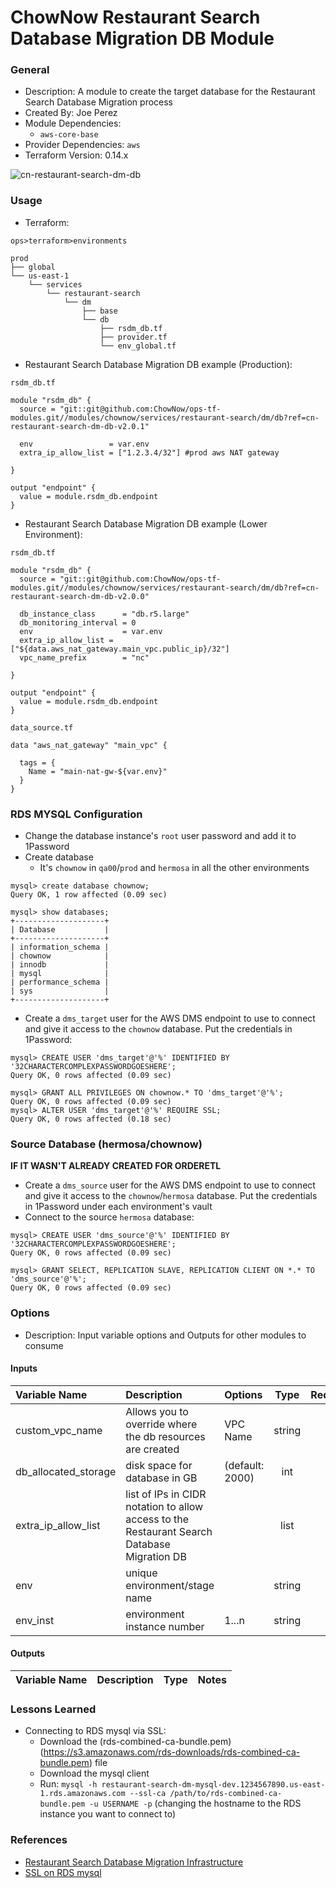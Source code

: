 # ChowNow Restaurant Search Database Migration DB Module

### General

* Description: A module to create the target database for the Restaurant Search Database Migration process
* Created By: Joe Perez
* Module Dependencies:
  * `aws-core-base`
* Provider Dependencies: `aws`
* Terraform Version: 0.14.x

![cn-restaurant-search-dm-db](https://github.com/ChowNow/ops-tf-modules/workflows/cn-restaurant-search-dm-db/badge.svg)

### Usage

* Terraform:

`ops>terraform>environments`

```
prod
├── global
└── us-east-1
    └── services
        └── restaurant-search
            └── dm
                ├── base
                └── db
                    ├── rsdm_db.tf
                    ├── provider.tf
                    └── env_global.tf
```

* Restaurant Search Database Migration DB example (Production):

`rsdm_db.tf`
```hcl
module "rsdm_db" {
  source = "git::git@github.com:ChowNow/ops-tf-modules.git//modules/chownow/services/restaurant-search/dm/db?ref=cn-restaurant-search-dm-db-v2.0.1"

  env                 = var.env
  extra_ip_allow_list = ["1.2.3.4/32"] #prod aws NAT gateway

}

output "endpoint" {
  value = module.rsdm_db.endpoint
}
```

* Restaurant Search Database Migration DB example (Lower Environment):

`rsdm_db.tf`
```hcl
module "rsdm_db" {
  source = "git::git@github.com:ChowNow/ops-tf-modules.git//modules/chownow/services/restaurant-search/dm/db?ref=cn-restaurant-search-dm-db-v2.0.0"

  db_instance_class      = "db.r5.large"
  db_monitoring_interval = 0
  env                    = var.env
  extra_ip_allow_list = ["${data.aws_nat_gateway.main_vpc.public_ip}/32"]
  vpc_name_prefix        = "nc"

}

output "endpoint" {
  value = module.rsdm_db.endpoint
}
```

`data_source.tf`

```hcl
data "aws_nat_gateway" "main_vpc" {

  tags = {
    Name = "main-nat-gw-${var.env}"
  }
}
```



### RDS MYSQL Configuration

* Change the database instance's `root` user password and add it to 1Password
* Create database
  * It's `chownow` in `qa00`/`prod` and `hermosa` in all the other environments

```
mysql> create database chownow;
Query OK, 1 row affected (0.09 sec)

mysql> show databases;
+--------------------+
| Database           |
+--------------------+
| information_schema |
| chownow            |
| innodb             |
| mysql              |
| performance_schema |
| sys                |
+--------------------+
```

* Create a `dms_target` user for the AWS DMS endpoint to use to connect and give it access to the `chownow` database. Put the credentials in 1Password:

```
mysql> CREATE USER 'dms_target'@'%' IDENTIFIED BY '32CHARACTERCOMPLEXPASSWORDGOESHERE';
Query OK, 0 rows affected (0.09 sec)

mysql> GRANT ALL PRIVILEGES ON chownow.* TO 'dms_target'@'%';
Query OK, 0 rows affected (0.09 sec)
mysql> ALTER USER 'dms_target'@'%' REQUIRE SSL;
Query OK, 0 rows affected (0.18 sec)
```


### Source Database (hermosa/chownow)

**IF IT WASN'T ALREADY CREATED FOR ORDERETL**

* Create a `dms_source` user for the AWS DMS endpoint to use to connect and give it access to the `chownow`/`hermosa` database. Put the credentials in 1Password under each environment's vault
* Connect to the source `hermosa` database:

```
mysql> CREATE USER 'dms_source'@'%' IDENTIFIED BY '32CHARACTERCOMPLEXPASSWORDGOESHERE';
Query OK, 0 rows affected (0.09 sec)

mysql> GRANT SELECT, REPLICATION SLAVE, REPLICATION CLIENT ON *.* TO 'dms_source'@'%';
Query OK, 0 rows affected (0.09 sec)
```

### Options

* Description: Input variable options and Outputs for other modules to consume

#### Inputs

| Variable Name        | Description                                                                                 | Options         |  Type  | Required? | Notes |
| :------------------- | :------------------------------------------------------------------------------------------ | :-------------- | :----: | :-------: | :---- |
| custom_vpc_name      | Allows you to override where the db resources are created                                   | VPC Name        | string |    No     | N/A   |
| db_allocated_storage | disk space for database in GB                                                               | (default: 2000) |  int   |    No     | N/A   |
| extra_ip_allow_list  | list of IPs in CIDR notation to allow access to the Restaurant Search Database Migration DB |                 |  list  |    Yes    | N/A   |
| env                  | unique environment/stage name                                                               |                 | string |    Yes    | N/A   |
| env_inst             | environment instance number                                                                 | 1...n           | string |    No     | N/A   |

#### Outputs

| Variable Name | Description | Type  | Notes |
| :------------ | :---------- | :---: | :---- |

### Lessons Learned

* Connecting to RDS mysql via SSL:
  * Download the (rds-combined-ca-bundle.pem)(https://s3.amazonaws.com/rds-downloads/rds-combined-ca-bundle.pem) file
  * Download the mysql client
  * Run: `mysql -h restaurant-search-dm-mysql-dev.1234567890.us-east-1.rds.amazonaws.com --ssl-ca /path/to/rds-combined-ca-bundle.pem -u USERNAME -p` (changing the hostname to the RDS instance you want to connect to)

### References

* [Restaurant Search Database Migration Infrastructure](https://chownow.atlassian.net/wiki/spaces/CE/pages/2616098817/Restaurant+Search+Database+Migration+Infrastructure)
* [SSL on RDS mysql](https://docs.aws.amazon.com/AmazonRDS/latest/UserGuide/CHAP_MySQL.html#MySQL.Concepts.SSLSupport)

